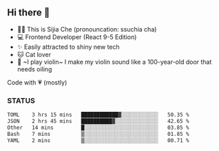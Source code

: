 ## Hi there 👋

- 🙋‍♀️ This is Sijia Che (pronouncation: ssuchia cha)
- 💻 Frontend Developer (React 9-5 Edition)
- ✨ Easily attracted to shiny new tech
- 🐱 Cat lover
- 🌟 ~I play violin~ I make my violin sound like a 100-year-old door that needs oiling

Code with 💗 (mostly)

### STATUS
<!--START_SECTION:waka-->

```txt
TOML    3 hrs 15 mins   ████████████▓░░░░░░░░░░░░   50.35 %
JSON    2 hrs 45 mins   ██████████▓░░░░░░░░░░░░░░   42.65 %
Other   14 mins         █░░░░░░░░░░░░░░░░░░░░░░░░   03.85 %
Bash    7 mins          ▒░░░░░░░░░░░░░░░░░░░░░░░░   01.85 %
YAML    2 mins          ▒░░░░░░░░░░░░░░░░░░░░░░░░   00.71 %
```

<!--END_SECTION:waka-->

